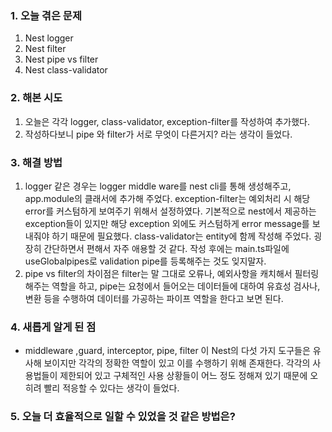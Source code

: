 
### **1. 오늘 겪은 문제**

1. Nest logger
2. Nest  filter
3. Nest pipe vs filter
4. Nest class-validator


### **2. 해본 시도**
1. 오늘은 각각 logger, class-validator, exception-filter를 작성하여 추가했다.
3. 작성하다보니 pipe 와 filter가 서로 무엇이 다른거지? 라는 생각이 들었다.

### **3. 해결 방법**
1. logger 같은 경우는 logger middle ware를 nest cli를 통해 생성해주고, app.module의 클래서에 추가해 주었다. 
   exception-filter는 예외처리 시 해당 error를 커스텀하게 보여주기 위해서 설정하였다. 기본적으로 nest에서 제공하는 exception들이 있지만 해당 exception 외에도 커스텀하게 error message를 보내줘야 하기 때문에 필요했다.
   class-validator는 entity에 함께 작성해 주었다. 굉장히 간단하면서 편해서 자주 애용할 것 같다. 작성 후에는 main.ts파일에 useGlobalpipes로 validation pipe를 등록해주는 것도 잊지말자.
3. pipe vs filter의 차이점은 filter는 말 그대로 오류나, 예외사항을 캐치해서 필터링해주는 역할을 하고, pipe는 요청에서 들어오는 데이터들에 대하여 유효성 검사나, 변환 등을 수행하여 데이터를 가공하는 파이프 역할을 한다고 보면 된다.
   

### **4. 새롭게 알게 된 점**
-  middleware ,guard, interceptor, pipe, filter 이 Nest의 다섯 가지 도구들은 유사해 보이지만 각각의 정확한 역할이 있고 이를 수행하기 위해 존재한다. 각각의 사용법들이 제한되어 있고 구체적인 사용 상황들이 어느 정도 정해져 있기 때문에 오히려 빨리 적응할 수 있다는 생각이 들었다.


### **5. 오늘 더 효율적으로 일할 수 있었을 것 같은 방법은?**
